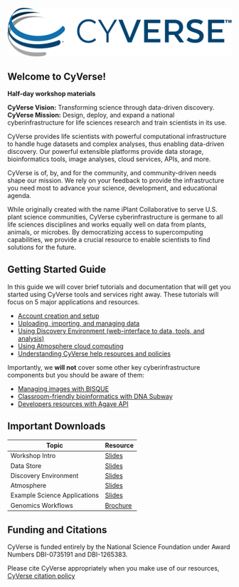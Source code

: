 

![](img/cyverse_rgb.jpg) 

## Welcome to CyVerse!
**Half-day workshop materials**

**CyVerse Vision:** Transforming science through data-driven discovery.<br>
**CyVerse Mission:** Design, deploy, and expand a national cyberinfrastructure for life sciences research and train scientists in its use.<br>

CyVerse provides life scientists with powerful computational infrastructure to handle huge datasets and complex analyses, thus enabling data-driven discovery. Our powerful extensible platforms provide data storage, bioinformatics tools, image analyses, cloud services, APIs, and more.

CyVerse is of, by, and for the community, and community-driven needs shape our mission. We rely on your feedback to provide the infrastructure you need most to advance your science, development, and educational agenda.

While originally created with the name iPlant Collaborative to serve U.S. plant science communities, CyVerse cyberinfrastructure is germane to all life sciences disciplines and works equally well on data from plants, animals, or microbes. By democratizing access to supercomputing capabilities, we provide a crucial resource to enable scientists to find solutions for the future.

## Getting Started Guide

In this guide we will cover brief tutorials and documentation that will get you started using CyVerse tools and services right away. These tutorials will focus on 5 major applications and resources. 

* [Account creation and setup](./01_cyverse_account_creation.md)
* [Uploading, importing, and managing data](./02_cyverse_importing_data.md)
* [Using Discovery Environment (web-interface to data, tools, and analysis)](./03_cyverse_analyzing_data_with_Discovery_Environment.md)
* [Using Atmosphere cloud computing](./04_cyverse_cloud_computing_with_Atmosphere.md)
* [Understanding CyVerse help resources and policies](./05_cyverse_help_and_policies.md)

Importantly, we **will not** cover some other key cyberinfrastructure components but you should be aware of them:

* [Managing images with BISQUE](http://www.cyverse.org/bisque)
* [Classroom-friendly bioinformatics with DNA Subway](http://dnasubway.iplantcollaborative.org/)
* [Developers resources with Agave API](http://agaveapi.co/)

## Important Downloads

|Topic|Resource|
|-----|--------|
|Workshop Intro|[Slides](./ppts_pdfs/workshop_intro.pdf)|
|Data Store |[Slides](./ppts_pdfs/data_store.pdf)|
|Discovery Environment|[Slides](./ppts_pdfs/discovery_environment.pdf)|
|Atmosphere|[Slides](./ppts_pdfs/atmosphere.pdf)|
|Example Science Applications|[Slides](./ppts_pdfs/example_science_applications.pdf)|
|Genomics Workflows|[Brochure](./ppts_pdfs/genome_workflows.pdf)|

## Funding and Citations

CyVerse is funded entirely by the National Science Foundation under Award Numbers DBI-0735191 and DBI-1265383.

Please cite CyVerse appropriately when you make use of our resources, [CyVerse citation policy](http://www.cyverse.org/acknowledge-cite-cyverse)




